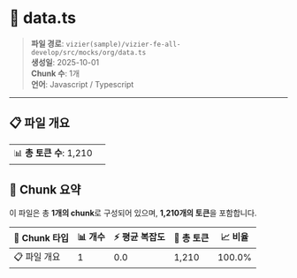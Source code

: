 # 📄 data.ts

> **파일 경로**: `vizier(sample)/vizier-fe-all-develop/src/mocks/org/data.ts`  
> **생성일**: 2025-10-01  
> **Chunk 수**: 1개  
> **언어**: Javascript / Typescript
---


## 📋 파일 개요

| | |
|--|--|
| 📊 **총 토큰 수**: 1,210 |  |






## 🧩 Chunk 요약

이 파일은 총 **1개의 chunk**로 구성되어 있으며, **1,210개의 토큰**을 포함합니다.

| 🧩 Chunk 타입 | 📊 개수 | ⚡ 평균 복잡도 | 📝 총 토큰 | 📈 비율 |
|---------------|--------|-------------|----------|--------|
| 📋 파일 개요 | 1 | 0.0 | 1,210 | 100.0% |

